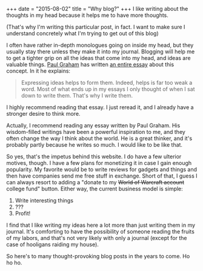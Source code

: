 +++
date = "2015-08-02"
title = "Why blog?"
+++
I like writing about the thoughts in my head because it helps me to have more
thoughts.

(That's why I'm writing this particular post, in fact. I 
want to make sure I
understand concretely what I'm trying to get out of this blog)

I often have rather in-depth monologues going on inside my head, but they
usually stay there unless they make it into my journal. Blogging will help me
to get a tighter grip on all the ideas that come into my head, and ideas are
valuable things. <a href="http://paulgraham.com">Paul Graham</a> has written <a
href="http://paulgraham.com/essay.html">an entire essay</a> about this concept.
In it he explains: <blockquote>Expressing ideas helps to form them.
Indeed, helps is far too weak a word. Most of what ends up in my essays I only
thought of when I sat down to write them. That's why I write them.</blockquote>
I highly recommend reading that essay. I just reread it, and I already have a
stronger desire to think more.

Actually, I recommend reading any essay written by Paul Graham. His
wisdom-filled writings have been a powerful inspiration to me, and they often
change the way I think about the world. He is a great thinker, and it's
probably partly because he writes so much. I would like to be like that.

So yes, that's the impetus behind this website. I do have a few ulterior
motives, though. I have a few plans for monetizing it in case I gain enough
popularity. My favorite would be to write reviews for gadgets and things and
then have companies send me free stuff in exchange. Short of that, I guess I
can always resort to adding a "donate to my <del>World of Warcraft
account</del> college fund" button. Either way, the current business model is
simple: <ol> <li>Write interesting things</li> <li>???</li> <li>Profit!</li>
</ol> 
I find that I like writing my ideas here a lot more than just writing
them in my journal. It's comforting to have the possibility of someone
reading the fruits of my labors, and that's not very likely with only
a journal (except for the case of hooligans raiding my house).

So here's to many thought-provoking blog posts in the years to come. Ho ho ho.
